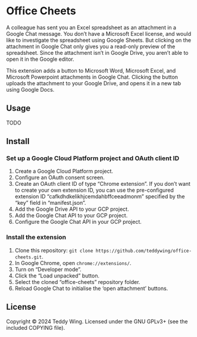 Office Cheets
=============

A colleague has sent you an Excel spreadsheet as an attachment in a Google Chat
message. You don’t have a Microsoft Excel license, and would like to investigate
the spreadsheet using Google Sheets. But clicking on the attachment in Google
Chat only gives you a read-only preview of the spreadsheet. Since the attachment
isn’t in Google Drive, you aren’t able to open it in the Google editor.

This extension adds a button to Microsoft Word, Microsoft Excel, and Microsoft
Powerpoint attachments in Google Chat. Clicking the button uploads the
attachment to your Google Drive, and opens it in a new tab using Google Docs.


## Usage
TODO


## Install

### Set up a Google Cloud Platform project and OAuth client ID

1. Create a Google Cloud Platform project.
2. Configure an OAuth consent screen.
3. Create an OAuth client ID of type “Chrome extension”. If you don’t want to
   create your own extension ID, you can use the pre-configured extension ID
   “cafkdhdkelikhjcemdahbffceeadmonm” specified by the “key” field in
   “manifest.json”.
4. Add the Google Drive API to your GCP project.
5. Add the Google Chat API to your GCP project.
6. Configure the Google Chat API in your GCP project.


### Install the extension

1. Clone this repository:
   `git clone https://github.com/teddywing/office-cheets.git`.
2. In Google Chrome, open `chrome://extensions/`.
3. Turn on “Developer mode”.
4. Click the “Load unpacked” button.
5. Select the cloned “office-cheets” repository folder.
6. Reload Google Chat to initialise the ‘open attachment’ buttons.


## License
Copyright © 2024 Teddy Wing. Licensed under the GNU GPLv3+ (see the included
COPYING file).
